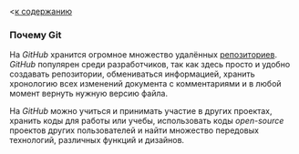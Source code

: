 <[к содержанию](/./readme.md)

### Почему Git

На _GitHub_ хранится огромное множество удалённых [репозиториев](./03_repository.md). _GitHub_ популярен среди разработчиков, так как здесь просто и удобно создавать репозитории, обмениваться информацией, хранить хронологию всех изменений документа с комментариями и в любой момент вернуть нужную версию файла.

На _GitHub_ можно учиться и принимать участие в других проектах, хранить коды для работы или учебы, использовать коды _open-source_ проектов других пользователей и найти множество передовых технологий, различных функций и дизайнов.